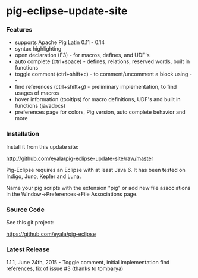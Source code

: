 pig-eclipse-update-site
===========

### Features

* supports Apache Pig Latin 0.11 - 0.14
* syntax highlighting
* open declaration (F3) - for macros, defines, and UDF's
* auto complete (ctrl+space) - defines, relations, reserved words, built in functions
* toggle comment (ctrl+shift+c) - to comment/uncomment a block using --
* find references (ctrl+shift+g) - preliminary implementation, to find usages of macros
* hover information (tooltips) for macro definitions, UDF's and built in functions (javadocs)
* preferences page for colors, Pig version, auto complete behavior and more

### Installation

Install it from this update site:

http://github.com/eyala/pig-eclipse-update-site/raw/master

Pig-Eclipse requires an Eclipse with at least Java 6. It has been tested on Indigo, Juno, Kepler and Luna.

Name your pig scripts with the extension "pig" or add new file associations in the Window->Preferences->File Associations page.

### Source Code

See this git project:

https://github.com/eyala/pig-eclipse

### Latest Release

1.1.1, June 24th, 2015 - Toggle comment, initial implementation find references, fix of issue #3 (thanks to tombarya)


